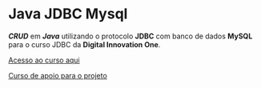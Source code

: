 # Java JDBC Mysql



***CRUD*** em ***Java*** utilizando o protocolo **JDBC** com banco de dados **MySQL** para o curso JDBC da **Digital Innovation One**.

[Acesso ao curso aqui](https://web.digitalinnovation.one/course/trabalhando-com-banco-de-dados-utilizando-jdbc-e-jpa/learning/36caf662-304d-444b-978d-958d79bb5a9a?back=/track/santander-fullstack-developer)

[Curso de apoio para o projeto](https://www.youtube.com/watch?v=-2Qgpe7T5tc&list=PLXbKgo5jPQE-noZ7oj9AlQsSXAsRShSVl&index=1)

